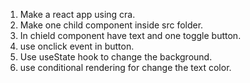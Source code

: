 1. Make a react app using cra.
2. Make one child component inside src folder.
3. In chield component have text and one toggle button.
4. use onclick event in button.
5. Use useState hook to change the background.
6. use conditional rendering for change the text color.